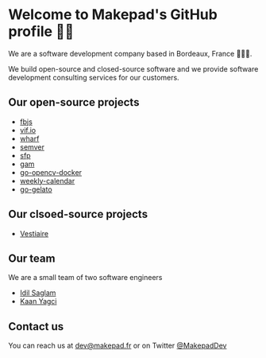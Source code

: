 # Welcome to Makepad's GitHub profile 👋🏼

We are a software development company based in Bordeaux, France 🍷🇫🇷. 

We build open-source and closed-source software and we provide software development consulting services for our customers.

## Our open-source projects

- [fbjs](https://github.com/Makepad-fr/fbjs)
- [vif.io](https://github.com/Makepadf-fr/vif.io)
- [wharf](https://github.com/Makepad-fr/wharf)
- [semver](https://github.com/Makepad-fr/semver)
- [sfp](https://github.com/Makepad-fr/sfp)
- [gam](https://github.com/Makepad-fr/gam)
- [go-opencv-docker](https://github.com/Makepad-fr/go-opencv-docker)
- [weekly-calendar](https://github.com/Makepad-fr/weekly-calendar)
- [go-gelato](https://github.com/Makepad-fr/go-gelato)

## Our clsoed-source projects

- [Vestiaire](https://vestiaire.io)

## Our team

We are a small team of two software engineers

- [Idil Saglam](https://linkedin.com/in/idilsaglam)
- [Kaan Yagci](https://linkedin.com/in/kaanyagci)

## Contact us

You can reach us at dev@makepad.fr or on Twitter [@MakepadDev](https://x.com/Makepaddev)



<!--

**Here are some ideas to get you started:**

🙋‍♀️ A short introduction - what is your organization all about?
🌈 Contribution guidelines - how can the community get involved?
👩‍💻 Useful resources - where can the community find your docs? Is there anything else the community should know?
🍿 Fun facts - what does your team eat for breakfast?
🧙 Remember, you can do mighty things with the power of [Markdown](https://docs.github.com/github/writing-on-github/getting-started-with-writing-and-formatting-on-github/basic-writing-and-formatting-syntax)
-->
